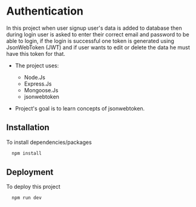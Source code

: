 
# Authentication

In this project when user signup user's data is added to database then during login user is asked to enter their correct email and password to be able to login, if the login is successful one token is generated using JsonWebToken (JWT) and if user wants to edit or delete the data he must have this token for that.



- The project uses:
    * Node.Js
    * Express.Js
    * Mongoose.Js
    * jsonwebtoken
    
- Project's goal is to learn concepts of jsonwebtoken.

## Installation
To install dependencies/packages 

```bash
  npm install
``` 

## Deployment

To deploy this project

```bash
  npm run dev
```
